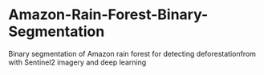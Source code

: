 # Amazon-Rain-Forest-Binary-Segmentation
 Binary segmentation of Amazon rain forest for detecting deforestationfrom with Sentinel2 imagery and deep learning
